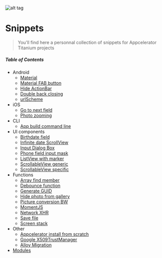 ![alt tag](http://www.businessofapps.com/wp-content/uploads/2016/10/58398ebe5a3c577ddd83086e57eede85_APPC_landscape.png)

# Snippets

> You'll find here a personnal collection of snippets for Appcelerator Titanium projects

##### Table of Contents  
* Android       
  * [Material](https://github.com/gsoulie/Snippets/blob/master/androidMaterial.md)    
  * [Material FAB button](https://github.com/gsoulie/Snippets/blob/master/AndroidMaterialFAB.md)    
  * [Hide ActionBar](https://github.com/gsoulie/Snippets/blob/master/HideAndroidActionBar.md)    
  * [Double back closing](https://github.com/gsoulie/Snippets/blob/master/androidDoubleBackClosing.md)    
  * [urlScheme](https://github.com/gsoulie/Snippets/blob/master/urlScheme_Android.md)    
* iOS    
  * [Go to next field](https://github.com/gsoulie/Snippets/blob/master/iOSnextField.md)    
  * [Photo zooming](https://github.com/gsoulie/Snippets/blob/master/iOSphotoZooming.md)    
* CLI  
  * [App build command line](https://github.com/gsoulie/Snippets/blob/master/app_build_command_line.md)  
* UI components   
  * [Birthdate field](https://github.com/gsoulie/Snippets/blob/master/birthdate_field.md)    
  * [Infinite date ScrollView](https://github.com/gsoulie/Snippets/blob/master/infiniteDateScrollableView.md)    
  * [Input Dialog Box](https://github.com/gsoulie/Snippets/blob/master/inputDialogBox.md)    
  * [Phone field input mask](https://github.com/gsoulie/Snippets/blob/master/phoneFieldInputMask.md)    
  * [ListView with marker](https://github.com/gsoulie/Snippets/blob/master/listViewWithMarker.md)    
  * [ScrollableView generic](https://github.com/gsoulie/Snippets/blob/master/scrollableView_generic.md)    
  * [ScrollableView specific](https://github.com/gsoulie/Snippets/blob/master/scrollableView_specific.md)    
* Functions    
  * [Array find member](https://github.com/gsoulie/Snippets/blob/master/arrayFindMember.md)    
  * [Debounce function](https://github.com/gsoulie/Snippets/blob/master/debounceFunction.md)    
  * [Generate GUID](https://github.com/gsoulie/Snippets/blob/master/guid.md)    
  * [Hide photo from gallery](https://github.com/gsoulie/Snippets/blob/master/HidePhotoFromGallery.md)  
  * [Picture conversion BW](https://github.com/gsoulie/Snippets/blob/master/PictureConversionBW.md)    
  * [MomentJS](https://github.com/gsoulie/Snippets/blob/master/customMoment.md)    
  * [Network XHR](https://github.com/gsoulie/Snippets/blob/master/networkXHR.md)    
  * [Save file](https://github.com/gsoulie/Snippets/blob/master/saveFile.md)    
  * [Screen stack](https://github.com/gsoulie/Snippets/blob/master/screenStack.md)    
* Other    
  * [Appcelerator install from scratch](https://github.com/gsoulie/Snippets/blob/master/appcelerator_installation_from_scratch.md)    
  * [Google X509TrustManager](https://github.com/gsoulie/Snippets/blob/master/X509TrustManager.md)    
  * [Alloy Migration](https://github.com/gsoulie/Snippets/blob/master/alloyMigration.md)    
* [Modules](https://github.com/gsoulie/Snippets/blob/master/useful_modules.md)    

